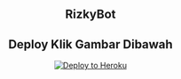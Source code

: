 <h2 align="center">RizkyBot</h2>
<h2 align="center">Deploy Klik Gambar Dibawah</h2>
<p align="center"><a href="https://heroku.com/deploy?template=https://github.com/Rizkyawan028/RizkyBotTelegram/tree/sql-extended"> <img src="https://telegra.ph/file/80d098d41fe74c1eee1cb.jpg" alt="Deploy to Heroku" /></a></p>
